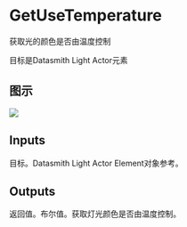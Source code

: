 # GetUseTemperature

获取光的颜色是否由温度控制

目标是Datasmith Light Actor元素

## 图示

![]($-20221218-18375697.png)

## Inputs

目标。Datasmith Light Actor Element对象参考。 

## Outputs

返回值。布尔值。获取灯光颜色是否由温度控制。
